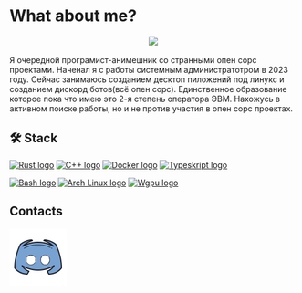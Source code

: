 # What about me?
<p align="center">
  <img width="500" src="https://github.com/Blucherx3/Blucherx3/blob/main/asetss/piano-piano-on-fire.gif">
</p>

Я очередной програмист-анимешник со странными опен сорс проектами. Наченал я с работы системным администратотром в 2023 году. Сейчас занимаюсь созданием десктоп пиложений под линукс и созданием дискорд ботов(всё опен сорс). Единственное образование которое пока что имею это 2-я степень оператора ЭВМ. Нахожусь в активном поиске работы, но и не против участия в опен сорс проектах.
## 🛠 Stack

<a name="learning-now">


[<img src="https://img.shields.io/badge/Rust-%23D9411E?style=flat-square&logo=rust&logoColor=%23000000" alt="Rust logo" title="Rust" height="30" />][tech_tools_anchor]
[<img src="https://img.shields.io/badge/C%2B%2B-282C34?style=flat-square&logo=cplusplus&logoColor=%23388ea8" alt="C++ logo" title="Cplusplus" height="30" />][tech_tools_anchor]
[<img src="https://img.shields.io/badge/Docker-%232496ED?style=flat-square&logo=docker&logoColor=%23F3F5F5" alt="Docker logo" title="Docker" height="30" />][tech_tools_anchor]
[<img src="https://img.shields.io/badge/TypeScript-%233178C6?style=flat-square&logo=typescript&logoColor=%23F3F5F5" alt="Typeskript logo" title="TypeScript" height="30" />][tech_tools_anchor]

<a name="learning-next"></n>
<a name="learning-now">

[<img src="https://img.shields.io/badge/Bash-%234EAA25?style=flat-square&logo=gnubash&logoColor=%23F3F5F5" alt="Bash logo" title="Bash console languge" height="30" />][tech_tools_anchor]
[<img src="https://img.shields.io/badge/Linux-%231793D1?style=flat-square&logo=archlinux&logoColor=%23F3F5F5" alt="Arch Linux logo" title="Arch Linux" height="30" />][tech_tools_anchor]
[<img src="https://img.shields.io/badge/Wgpu-%2340E0D0?style=flat-square&logo=wgpu&logoColor=%23F3F5F5" alt=" Wgpu logo" title="Wgpu" height="30" />][tech_tools_anchor]

<a name="learning-next"></a>
## Contacts

[![Discord](asetss/discord.png)](https://discordapp.com/users/657872729126469642/)

[tech_tools_anchor]: #WhatAboutMe--
